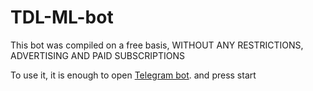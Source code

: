 # TDL-ML-bot

This bot was compiled on a free basis, WITHOUT ANY RESTRICTIONS, ADVERTISING AND PAID SUBSCRIPTIONS

To use it, it is enough to open [Telegram bot](https://t.me/TDL_ML_bot ). and press start
